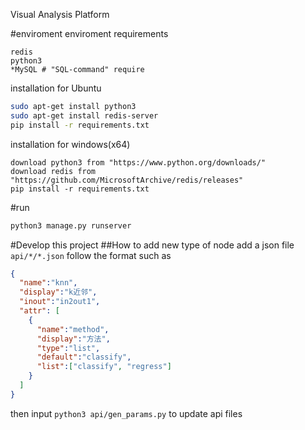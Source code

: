 Visual Analysis Platform

#enviroment
enviroment requirements
```
redis
python3
*MySQL # "SQL-command" require
```

installation for Ubuntu
```bash
sudo apt-get install python3
sudo apt-get install redis-server
pip install -r requirements.txt
```

installation for windows(x64)
```
download python3 from "https://www.python.org/downloads/"
download redis from "https://github.com/MicrosoftArchive/redis/releases"
pip install -r requirements.txt
```

#run
```bash
python3 manage.py runserver
```


#Develop this project
##How to add new type of node
add a json file `api/*/*.json`
follow the format such as
```json
{
  "name":"knn",
  "display":"k近邻",
  "inout":"in2out1",
  "attr": [
    {
      "name":"method",
      "display":"方法",
      "type":"list",
      "default":"classify",
      "list":["classify", "regress"]
    }
  ]
}
```
then input `python3 api/gen_params.py` to update api files

